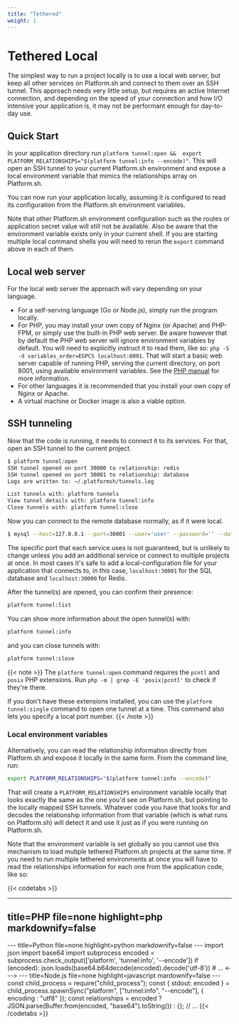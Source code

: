 ```yaml
---
title: "Tethered"
weight: 1
---
```


# Tethered Local

The simplest way to run a project locally is to use a local web server, but keep all other services on Platform.sh and connect to them over an SSH tunnel.  This approach needs very little setup, but requires an active Internet connection, and depending on the speed of your connection and how I/O intensive your application is, it may not be performant enough for day-to-day use.

## Quick Start

In your application directory run `platform tunnel:open &&  export PLATFORM_RELATIONSHIPS="$(platform tunnel:info --encode)"`. This will open an SSH tunnel to your current Platform.sh environment and expose a local environment variable that mimics the relationships array on Platform.sh.

You can now run your application locally, assuming it is configured to read its configuration from the Platform.sh environment variables.

Note that other Platform.sh environment configuration such as the routes or application secret value will still not be available.  Also be aware that the environment variable exists only in your current shell.  If you are starting multiple local command shells you will need to rerun the `export` command above in each of them.

## Local web server

For the local web server the approach will vary depending on your language.

* For a self-serving language (Go or Node.js), simply run the program locally.
* For PHP, you may install your own copy of Nginx (or Apache) and PHP-FPM, or simply use the built-in PHP web server.  Be aware however that by default the PHP web server will ignore environment variables by default.  You will need to explicitly instruct it to read them, like so: `php -S -d variables_order=EGPCS localhost:8001`.  That will start a basic web server capable of running PHP, serving the current directory, on port 8001, using available environment variables.  See the [PHP manual](https://www.php.net/manual/en/features.commandline.webserver.php) for more information.
* For other languages it is recommended that you install your own copy of Nginx or Apache.
* A virtual machine or Docker image is also a viable option.

## SSH tunneling

Now that the code is running, it needs to connect it to its services.  For that, open an SSH tunnel to the current project.

```bash
$ platform tunnel:open
SSH tunnel opened on port 30000 to relationship: redis
SSH tunnel opened on port 30001 to relationship: database
Logs are written to: ~/.platformsh/tunnels.log

List tunnels with: platform tunnels
View tunnel details with: platform tunnel:info
Close tunnels with: platform tunnel:close
```

Now you can connect to the remote database normally, as if it were local.

```bash
$ mysql --host=127.0.0.1 --port=30001 --user='user' --password='' --database='main'
```

The specific port that each service uses is not guaranteed, but is unlikely to change unless you add an additional service or connect to multiple projects at once.  In most cases it's safe to add a local-configuration file for your application that connects to, in this case, `localhost:30001` for the SQL database and `localhost:30000` for Redis.


After the tunnel(s) are opened, you can confirm their presence:

```bash
platform tunnel:list
```

You can show more information about the open tunnel(s) with:

```bash
platform tunnel:info
```

and you can close tunnels with:

```bash
platform tunnel:close
```

{{< note >}}
The `platform tunnel:open` command requires the `pcntl` and `posix` PHP extensions. Run `php -m | grep -E 'posix|pcntl'` to check if they're there.

If you don't have these extensions installed, you can use the `platform tunnel:single` command to open one tunnel at a time. This command also lets you specify a local port number.
{{< /note >}}

### Local environment variables

Alternatively, you can read the relationship information directly from Platform.sh and expose it locally in the same form.  From the command line, run:

```bash
export PLATFORM_RELATIONSHIPS="$(platform tunnel:info --encode)"
```

That will create a `PLATFORM_RELATIONSHIPS` environment variable locally that looks exactly the same as the one you'd see on Platform.sh, but pointing to the locally mapped SSH tunnels.  Whatever code you have that looks for and decodes the relationship information from that variable (which is what runs on Platform.sh) will detect it and use it just as if you were running on Platform.sh.

Note that the environment variable is set globally so you cannot use this mechanism to load mutiple tethered Platform.sh projects at the same time.  If you need to run multiple tethered environments at once you will have to read the relationships information for each one from the application code, like so:

{{< codetabs >}}

---
title=PHP
file=none
highlight=php
markdownify=false
---
<?php
if ($relationships_encoded = shell_exec('platform tunnel:info --encode')) {
    $relationships = json_decode(base64_decode($relationships_encoded, TRUE), TRUE);
    // ...
}
<--->
---
title=Python
file=none
highlight=python
markdownify=false
---
import json
import base64
import subprocess

encoded = subprocess.check_output(['platform', 'tunnel:info', '--encode'])
if (encoded):
    json.loads(base64.b64decode(encoded).decode('utf-8'))
    # ...
<--->
---
title=Node.js
file=none
highlight=javascript
mardownify=false
---
const child_process = require("child_process");

const { stdout: encoded } = child_process.spawnSync("platform", ["tunnel:info", "--encode"], { encoding : "utf8" });
const relationships = encoded ? JSON.parse(Buffer.from(encoded, "base64").toString()) : {};

// ...
{{< /codetabs >}}
